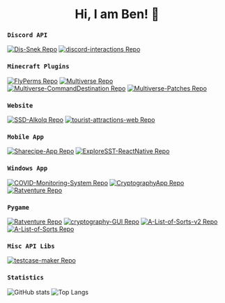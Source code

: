 <h1 align="center">Hi, I am Ben! 👋</h1>

### `Discord API`
[![Dis-Snek Repo](https://github-readme-stats.vercel.app/api/pin/?username=Discord-Snake-Pit&repo=Dis-Snek&theme=dark&border_color=565656)](https://github.com/Discord-Snake-Pit/Dis-Snek)
[![discord-interactions Repo](https://github-readme-stats.vercel.app/api/pin/?username=goverfl0w&repo=discord-interactions&theme=dark&border_color=565656)](https://github.com/goverfl0w/discord-interactions)

### `Minecraft Plugins`
[![FlyPerms Repo](https://github-readme-stats.vercel.app/api/pin/?username=benwoo1110&repo=FlyPerms&theme=dark&border_color=565656)](https://github.com/benwoo1110/FlyPerms)
[![Multiverse Repo](https://github-readme-stats.vercel.app/api/pin/?username=Multiverse&repo=Multiverse-Core&theme=dark&border_color=565656)](https://github.com/Multiverse)
[![Multiverse-CommandDestination Repo](https://github-readme-stats.vercel.app/api/pin/?username=benwoo1110&repo=Multiverse-CommandDestination&theme=dark&border_color=565656)](https://github.com/benwoo1110/Multiverse-CommandDestination)
[![Multiverse-Patches Repo](https://github-readme-stats.vercel.app/api/pin/?username=benwoo1110&repo=Multiverse-Patches&theme=dark&border_color=565656)](https://github.com/benwoo1110/Multiverse-Patches)

### `Website`
[![SSD-Alkolq Repo](https://github-readme-stats.vercel.app/api/pin/?username=benwoo1110&repo=SSD-Alkolq&theme=dark&border_color=565656)](https://github.com/benwoo1110/SSD-Alkolq)
[![tourist-attractions-web Repo](https://github-readme-stats.vercel.app/api/pin/?username=benwoo1110&repo=tourist-attractions-website&theme=dark&border_color=565656)](https://github.com/benwoo1110/tourist-attractions-web)

### `Mobile App`
[![Sharecipe-App Repo](https://github-readme-stats.vercel.app/api/pin/?username=benwoo1110&repo=Sharecipe-App&theme=dark&border_color=565656)](https://github.com/benwoo1110/Sharecipe-App)
[![ExploreSST-ReactNative Repo](https://github-readme-stats.vercel.app/api/pin/?username=benwoo1110&repo=ExploreSST-ReactNative&theme=dark&border_color=565656)](https://github.com/benwoo1110/ExploreSST-ReactNative)

### `Windows App`
[![COVID-Monitoring-System Repo](https://github-readme-stats.vercel.app/api/pin/?username=benwoo1110&repo=COVID-Monitoring-System&theme=dark&border_color=565656)](https://github.com/benwoo1110/COVID-Monitoring-System)
[![CryptographyApp Repo](https://github-readme-stats.vercel.app/api/pin/?username=benwoo1110&repo=CryptographyApp&theme=dark&border_color=565656)](https://github.com/benwoo1110/CryptographyApp)
[![Ratventure Repo](https://github-readme-stats.vercel.app/api/pin/?username=benwoo1110&repo=CalculatorApp&theme=dark&border_color=565656)](https://github.com/benwoo1110/CalculatorApp)

### `Pygame`
[![Ratventure Repo](https://github-readme-stats.vercel.app/api/pin/?username=benwoo1110&repo=Ratventure&theme=dark&border_color=565656)](https://github.com/benwoo1110/Ratventure)
[![cryptography-GUI Repo](https://github-readme-stats.vercel.app/api/pin/?username=benwoo1110&repo=cryptography-GUI&theme=dark&border_color=565656)](https://github.com/benwoo1110/cryptography-GUI)
[![A-List-of-Sorts-v2 Repo](https://github-readme-stats.vercel.app/api/pin/?username=benwoo1110&repo=A-List-of-Sorts-v2&theme=dark&border_color=565656)](https://github.com/benwoo1110/A-List-of-Sorts-v2)
[![A-List-of-Sorts Repo](https://github-readme-stats.vercel.app/api/pin/?username=benwoo1110&repo=A-List-of-Sorts&theme=dark&border_color=565656)](https://github.com/benwoo1110/A-List-of-Sorts)

### `Misc API Libs`
[![testcase-maker Repo](https://github-readme-stats.vercel.app/api/pin/?username=benwoo1110&repo=testcase-maker&theme=dark&border_color=565656)](https://github.com/benwoo1110/testcase-maker)

### `Statistics`
![GitHub stats](https://github-readme-stats.vercel.app/api?username=benwoo1110&show_icons=true&theme=dark&icon_color=FF0000&border_color=565656)
![Top Langs](https://github-readme-stats.vercel.app/api/top-langs/?username=benwoo1110&layout=compact&theme=dark&border_color=565656)

